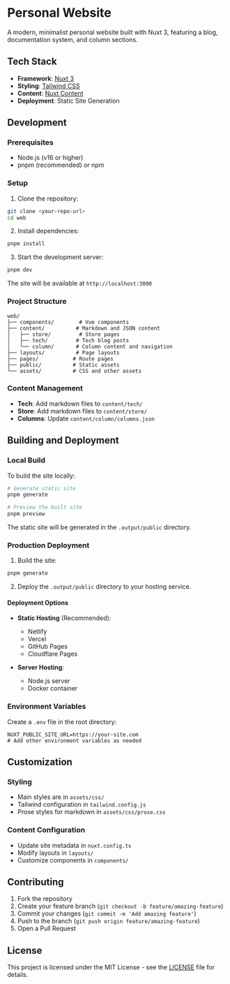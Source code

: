 # Personal Website

A modern, minimalist personal website built with Nuxt 3, featuring a blog, documentation system, and column sections.

## Tech Stack

- **Framework**: [Nuxt 3](https://nuxt.com/)
- **Styling**: [Tailwind CSS](https://tailwindcss.com/)
- **Content**: [Nuxt Content](https://content.nuxtjs.org/)
- **Deployment**: Static Site Generation

## Development

### Prerequisites

- Node.js (v16 or higher)
- pnpm (recommended) or npm

### Setup

1. Clone the repository:
```bash
git clone <your-repo-url>
cd web
```

2. Install dependencies:
```bash
pnpm install
```

3. Start the development server:
```bash
pnpm dev
```

The site will be available at `http://localhost:3000`

### Project Structure

```
web/
├── components/        # Vue components
├── content/          # Markdown and JSON content
│   ├── store/         # Store pages
│   ├── tech/         # Tech blog posts
│   └── column/       # Column content and navigation
├── layouts/          # Page layouts
├── pages/           # Route pages
├── public/          # Static assets
└── assets/          # CSS and other assets
```

### Content Management

- **Tech**: Add markdown files to `content/tech/`
- **Store**: Add markdown files to `content/store/`
- **Columns**: Update `content/column/columns.json`

## Building and Deployment

### Local Build

To build the site locally:

```bash
# Generate static site
pnpm generate

# Preview the built site
pnpm preview
```

The static site will be generated in the `.output/public` directory.

### Production Deployment

1. Build the site:
```bash
pnpm generate
```

2. Deploy the `.output/public` directory to your hosting service.

#### Deployment Options

- **Static Hosting** (Recommended):
  - Netlify
  - Vercel
  - GitHub Pages
  - Cloudflare Pages

- **Server Hosting**:
  - Node.js server
  - Docker container

### Environment Variables

Create a `.env` file in the root directory:

```env
NUXT_PUBLIC_SITE_URL=https://your-site.com
# Add other environment variables as needed
```

## Customization

### Styling

- Main styles are in `assets/css/`
- Tailwind configuration in `tailwind.config.js`
- Prose styles for markdown in `assets/css/prose.css`

### Content Configuration

- Update site metadata in `nuxt.config.ts`
- Modify layouts in `layouts/`
- Customize components in `components/`

## Contributing

1. Fork the repository
2. Create your feature branch (`git checkout -b feature/amazing-feature`)
3. Commit your changes (`git commit -m 'Add amazing feature'`)
4. Push to the branch (`git push origin feature/amazing-feature`)
5. Open a Pull Request

## License

This project is licensed under the MIT License - see the [LICENSE](LICENSE) file for details.
